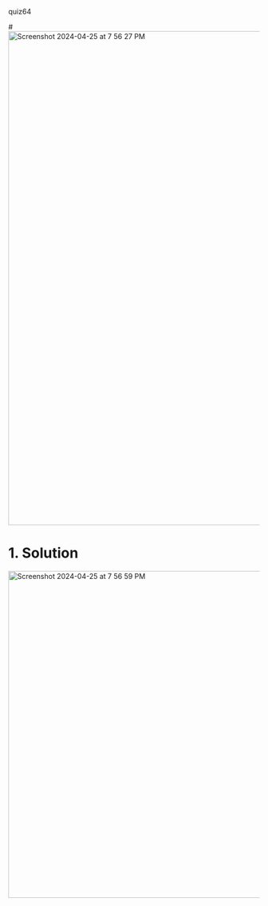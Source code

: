 quiz64

#<img width="991" alt="Screenshot 2024-04-25 at 7 56 27 PM" src="https://github.com/K-Schriber/Unit-4-Comp-Sci/assets/142757998/7022cbcb-f8a2-40b9-8f29-d5c32b77d1c9">


# 1. Solution
<img width="656" alt="Screenshot 2024-04-25 at 7 56 59 PM" src="https://github.com/K-Schriber/Unit-4-Comp-Sci/assets/142757998/4dd6fbb7-ed23-4a5a-85d7-ebc6ee79f29b">
